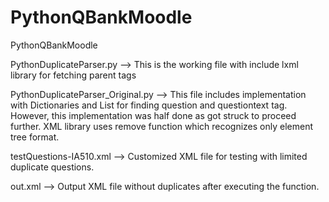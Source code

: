 # PythonQBankMoodle
 PythonQBankMoodle

 PythonDuplicateParser.py --> This is the working file with include lxml library for fetching parent tags

 PythonDuplicateParser_Original.py --> This file includes implementation with Dictionaries and List for finding question and questiontext tag. However, this implementation was half done as got struck to proceed further. XML library uses remove function which recognizes only element tree format.

 testQuestions-IA510.xml --> Customized XML file for testing with limited duplicate questions.

 out.xml --> Output XML file without duplicates after executing the function.

